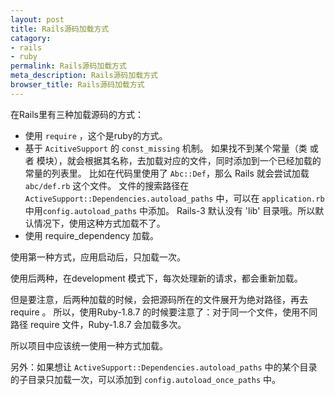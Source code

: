 ```yaml
---
layout: post
title: Rails源码加载方式
catagory:
- rails
- ruby
permalink: Rails源码加载方式
meta_description: Rails源码加载方式
browser_title: Rails源码加载方式
---
```


在Rails里有三种加载源码的方式：

 - 使用 `require` ，这个是ruby的方式。
 - 基于 `AcitiveSupport` 的 `const_missing` 机制。
   如果找不到某个常量（类 或者 模块），就会根据其名称，去加载对应的文件，同时添加到一个已经加载的常量的列表里。
   比如在代码里使用了 `Abc::Def`，那么 Rails 就会尝试加载 `abc/def.rb` 这个文件。
   文件的搜索路径在`ActiveSupport::Dependencies.autoload_paths`
   中，可以在 `application.rb` 中用`config.autoload_paths` 中添加。
   Rails-3 默认没有 'lib' 目录哦。所以默认情况下，使用这种方式加载不了。
 - 使用 require_dependency 加载。

使用第一种方式，应用启动后，只加载一次。

使用后两种，在development 模式下，每次处理新的请求，都会重新加载。

但是要注意，后两种加载的时候，会把源码所在的文件展开为绝对路径，再去 require 。
所以，使用Ruby-1.8.7 的时候要注意了：对于同一个文件，使用不同路径 require 文件，Ruby-1.8.7 会加载多次。

所以项目中应该统一使用一种方式加载。


另外：如果想让 `ActiveSupport::Dependencies.autoload_paths`
中的某个目录的子目录只加载一次，可以添加到 `config.autoload_once_paths` 中。
